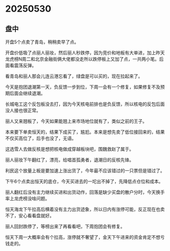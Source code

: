 # 20250530

## 盘中

开盘5个点卖了青岛，稍稍卖早了点。

开盘价低吸了点丽人丽妆，然后丽人秒跌停，因为竞价和地板有大单进，加上昨天龙虎榜N周二和北京金融街俩大佬都没走所以跌停板上又加了点，一共两小笔。后面看震荡反弹。

看青岛和丽人那会儿连云港忘看了，绿盘是可以买的，现在拉起来了。

今天是抱团退潮第一天，负反馈一步到位，下周一会有一个修复，如果修复不及预期后面会继续退潮。

长城电工这个反包板没去打，因为今天核电前排也是负反馈，所以核电的反包后面没人接也很正常。

丽人又来翘板了，今天如果能翘上来市场地位就有了，类似之前的王子。

本来要下单卖恒天的，结果下成买了，尴尬。本来是想先卖了低位接回来的，结果不仅买高位了，后手也没了，无语。

这选雪人去做反核是想把核电做成穿越板块吧，围魏救赵了属于。

丽人丽妆下午翻红了，漂亮，给唱首孤勇者，退潮日的反核先锋。

利民这个放量上板是要加速上涨出货了，今年最不应该错过的一只票但是错过了。

下午6个点卖出恒天的底仓，今天买进去的一坨出不掉了，先降低点仓位和成本。

丽人翻红后没有主力继续买进和出货动作，回落是缺少买盘的散户分时，今天换手率上龙虎榜没啥问题。

恒天海龙下午拉高后横着没有主力出货迹象，所以日内有涨停可能，反正现在也卖不了，安心看看盘就好。

丽人回封跌停了，等榜出来了再看看吧，下周抱团会有修复。

恒天下周一大概率会有个拉高，涨停就不奢望了，金天下午进来的资金肯定不想亏钱走的。
